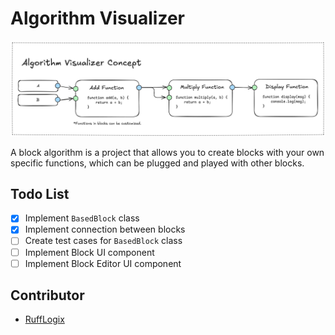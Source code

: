 # Algorithm Visualizer

![Concept](./public/images/concept.png)

A block algorithm is a project that allows you to create blocks with your own specific functions, which can be plugged and played with other blocks.

## Todo List

- [x] Implement `BasedBlock` class
- [x] Implement connection between blocks
- [ ] Create test cases for `BasedBlock` class
- [ ] Implement Block UI component
- [ ] Implement Block Editor UI component

## Contributor

- [RuffLogix](https://www.github.com/rufflogix)
